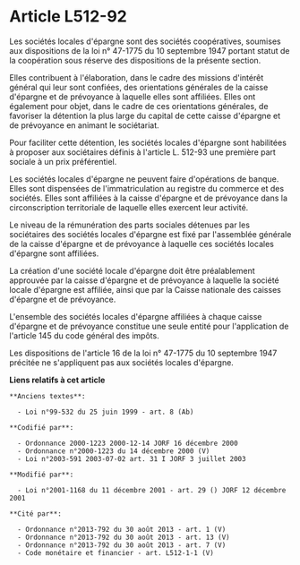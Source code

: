 # Article L512-92

Les sociétés locales d'épargne sont des sociétés coopératives, soumises aux dispositions de la loi n° 47-1775 du 10 septembre
1947 portant statut de la coopération sous réserve des dispositions de la présente section.

Elles contribuent à l'élaboration, dans le cadre des missions d'intérêt général qui leur sont confiées, des orientations
générales de la caisse d'épargne et de prévoyance à laquelle elles sont affiliées. Elles ont également pour objet, dans le
cadre de ces orientations générales, de favoriser la détention la plus large du capital de cette caisse d'épargne et de
prévoyance en animant le sociétariat.

Pour faciliter cette détention, les sociétés locales d'épargne sont habilitées à proposer aux sociétaires définis à l'article
L. 512-93 une première part sociale à un prix préférentiel.

Les sociétés locales d'épargne ne peuvent faire d'opérations de banque. Elles sont dispensées de l'immatriculation au
registre du commerce et des sociétés. Elles sont affiliées à la caisse d'épargne et de prévoyance dans la circonscription
territoriale de laquelle elles exercent leur activité.

Le niveau de la rémunération des parts sociales détenues par les sociétaires des sociétés locales d'épargne est fixé par
l'assemblée générale de la caisse d'épargne et de prévoyance à laquelle ces sociétés locales d'épargne sont affiliées.

La création d'une société locale d'épargne doit être préalablement approuvée par la caisse d'épargne et de prévoyance à
laquelle la société locale d'épargne est affiliée, ainsi que par la Caisse nationale des caisses d'épargne et de prévoyance.

L'ensemble des sociétés locales d'épargne affiliées à chaque caisse d'épargne et de prévoyance constitue une seule entité
pour l'application de l'article 145 du code général des impôts.

Les dispositions de l'article 16 de la loi n° 47-1775 du 10 septembre 1947 précitée ne s'appliquent pas aux sociétés locales
d'épargne.

**Liens relatifs à cet article**

	**Anciens textes**:

	  - Loi n°99-532 du 25 juin 1999 - art. 8 (Ab)

	**Codifié par**:

	  - Ordonnance 2000-1223 2000-12-14 JORF 16 décembre 2000
	  - Ordonnance n°2000-1223 du 14 décembre 2000 (V)
	  - Loi n°2003-591 2003-07-02 art. 31 I JORF 3 juillet 2003

	**Modifié par**:

	  - Loi n°2001-1168 du 11 décembre 2001 - art. 29 () JORF 12 décembre 2001

	**Cité par**:

	  - Ordonnance n°2013-792 du 30 août 2013 - art. 1 (V)
	  - Ordonnance n°2013-792 du 30 août 2013 - art. 13 (V)
	  - Ordonnance n°2013-792 du 30 août 2013 - art. 7 (V)
	  - Code monétaire et financier - art. L512-1-1 (V)
